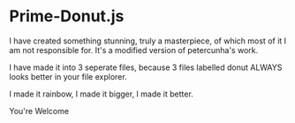 # Prime-Donut.js
I have created something stunning, truly a masterpiece, of which most of it I am not responsible for. It's a modified version of petercunha's work. 

I have made it into 3 seperate files, because 3 files labelled donut ALWAYS looks better in your file explorer.

I made it rainbow, I made it bigger, I made it better.

You're Welcome
